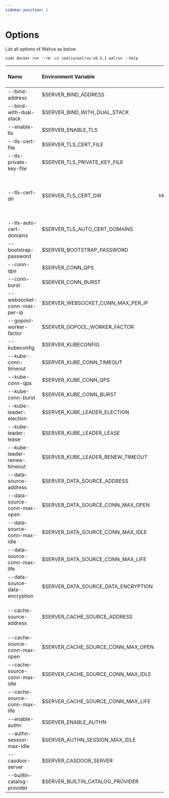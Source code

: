```yaml
---
sidebar_position: 5
---
```


# Options

List all options of Walrus as below.

```shell
sudo docker run --rm -it sealio/walrus:v0.5.1 walrus --help
```

| Name | Environment Variable | Default | Usage | Configure Multiple Times? |
| :--- | :--- | :---: | :--- | :---: |
| --bind-address | $SERVER_BIND_ADDRESS | `0.0.0.0` | The IP address on which to listen. | |
| --bind-with-dual-stack | $SERVER_BIND_WITH_DUAL_STACK | `true` | Enable dual stack socket listening. | |
| --enable-tls | $SERVER_ENABLE_TLS | `true` | Enable HTTPs. | |
| --tls-cert-file | $SERVER_TLS_CERT_FILE |  | The file containing the default x509 certificate for HTTPS. If any CA certs, concatenated after server cert file. | |
| --tls-private-key-file | $SERVER_TLS_PRIVATE_KEY_FILE |  | The file containing the default x509 private key matching --tls-cert-file. | |
| --tls-cert-dir | $SERVER_TLS_CERT_DIR | `k8s:///secrets` | The directory where the TLS certs are located. If --tls-cert-file and --tls-private-key-file are provided, this flag will be ignored. If --tls-cert-file and --tls-private-key-file are not provided, the certificate and key of auto-signed or self-signed are saved to where this flag specified. By default, the keypair are saved to the hosted Kubernetes cluster with 'k8s:///secrets', which can be shared between multiple instances for high availability. If you wanna saving to the local directory, use '/path/to/save' please, and make sure the directory is writable between multiple instances. | |
| --tls-auto-cert-domains | $SERVER_TLS_AUTO_CERT_DOMAINS | | The domains to accept ACME HTTP-01 or TLS-ALPN-01 challenge to generate HTTPS x509 certificate and private key, and saved to the directory specified by --tls-cert-dir. If --tls-cert-file and --tls-key-file are provided, this flag will be ignored. | Y |
| --bootstrap-password | $SERVER_BOOTSTRAP_PASSWORD | | The password to bootstrap instead of random generating. | |
| --conn-qps | $SERVER_CONN_QPS | `10` | The qps(maximum average number per second) when dialing the server. | |
| --conn-burst | $SERVER_CONN_BURST | `20` | The burst(maximum number at the same moment) when dialing the server. | |
| --websocket-conn-max-per-ip | $SERVER_WEBSOCKET_CONN_MAX_PER_IP | `25` | The maximum number of websocket connections per IP. | |
| --gopool-worker-factor | $SERVER_GOPOOL_WORKER_FACTOR | `25` | The gopool worker factor determines the number of tasks of the goroutine worker pool,it is calculated by the number of CPU cores multiplied by this factor. | |
| --kubeconfig | $SERVER_KUBECONFIG | | The configuration path of the worker kubernetes cluster. | |
| --kube-conn-timeout | $SERVER_KUBE_CONN_TIMEOUT | `5m` | The timeout for dialing the worker kubernetes cluster. | |
| --kube-conn-qps | $SERVER_KUBE_CONN_QPS | `16` | The qps(maximum average number per second) when dialing the worker kubernetes cluster. | |
| --kube-conn-burst | $SERVER_KUBE_CONN_BURST | `64` | The burst(maximum number at the same moment) when dialing the worker kubernetes cluster. | |
| --kube-leader-election | $SERVER_KUBE_LEADER_ELECTION | `true` | The config to determines whether or not to use leader election, leader election is primarily used in multi-instance deployments. | |
| --kube-leader-lease | $SERVER_KUBE_LEADER_LEASE | `15s` | The duration to keep the leadership. If --kube-leader-election=false, this flag will be ignored. When the network environment is not ideal or do not want to cause frequent access to the cluster, please increase the value appropriately. | |
| --kube-leader-renew-timeout | $SERVER_KUBE_LEADER_RENEW_TIMEOUT | `10s` | The duration to renew the leadership before give up, must be less than the duration of --kube-leader-lease.If --kube-leader-election=false, this flag will be ignored. When the network environment is not ideal, please increase the value appropriately. | |
| --data-source-address | $SERVER_DATA_SOURCE_ADDRESS | | The addresses for connecting data source, e.g. Postgres(postgres://[username[:password]@]host[:port]/dbname[?param1=value1&...&paramN=valueN]). | |
| --data-source-conn-max-open | $SERVER_DATA_SOURCE_CONN_MAX_OPEN | `15` | The maximum opening connections for connecting data source. | |
| --data-source-conn-max-idle | $SERVER_DATA_SOURCE_CONN_MAX_IDLE | `5` | The maximum idling connections for connecting data source. | |
| --data-source-conn-max-life | $SERVER_DATA_SOURCE_CONN_MAX_LIFE | `10m` | The maximum lifetime for connecting data source. | |
| --data-source-data-encryption | $SERVER_DATA_SOURCE_DATA_ENCRYPTION | | The algorithm and key(in-hex string) for encrypting the user credentials storing in data source, e.g. aesgcm:3a9b4000d0ad8fbcd01eb922231d395d, aesgcm:b4d1c09dcf62214a05d85548b9217b34da63224d2605938abb6bf384050d2222. | |
| --cache-source-address | $SERVER_CACHE_SOURCE_ADDRESS | | The addresses for connecting cache source, e.g. Redis(redis://[username[:password]@]host[:port]/dbname[?param1=value1&...&paramN=valueN]), Redis Cluster(rediss://[username[:password]@]host[:port]?addr=host2[:port2]&addr=host3[:port3][&param1=value1&...&paramN=valueN]). | |
| --cache-source-conn-max-open | $SERVER_CACHE_SOURCE_CONN_MAX_OPEN | `0` | The maximum opening connections for connecting cache source. | |
| --cache-source-conn-max-idle | $SERVER_CACHE_SOURCE_CONN_MAX_IDLE | `0` | The maximum idling connections for connecting cache source. | |
| --cache-source-conn-max-life | $SERVER_CACHE_SOURCE_CONN_MAX_LIFE | `0s` | The maximum lifetime for connecting cache source. | |
| --enable-authn | $SERVER_ENABLE_AUTHN | `true` | Enable authentication. | |
| --authn-session-max-idle | $SERVER_AUTHN_SESSION_MAX_IDLE | `30m` | The maximum idling duration for keeping authenticated session, it represents the max-age of authenticated cookie. | |
| --casdoor-server | $SERVER_CASDOOR_SERVER | | The URL for connecting external casdoor server. | |
| --builtin-catalog-provider | $SERVER_BUILTIN_CATALOG_PROVIDER | `github` | Specify the provider type for creating builtin catalogs, select from 'github' or 'gitee'. | | 
